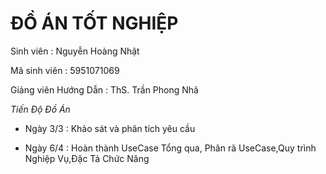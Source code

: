 # ĐỒ ÁN TỐT NGHIỆP 
Sinh viên : Nguyễn Hoàng Nhật

Mã sinh viên : 5951071069

Giảng viên Hướng Dẫn : ThS. Trần Phong Nhã

*Tiến Độ Đồ Án* 
* Ngày 3/3 : Khảo sát và phân tích yêu cầu

* Ngày 6/4 :  Hoàn thành UseCase Tổng qua, Phân rã UseCase,Quy trình Nghiệp Vụ,Đặc Tả Chức Năng

